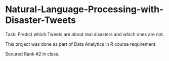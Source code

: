 # Natural-Language-Processing-with-Disaster-Tweets

Task:
Predict which Tweets are about real disasters and which ones are not.

This project was done as part of Data Analytics in R course requirement.

Secured Rank #2 in class.
